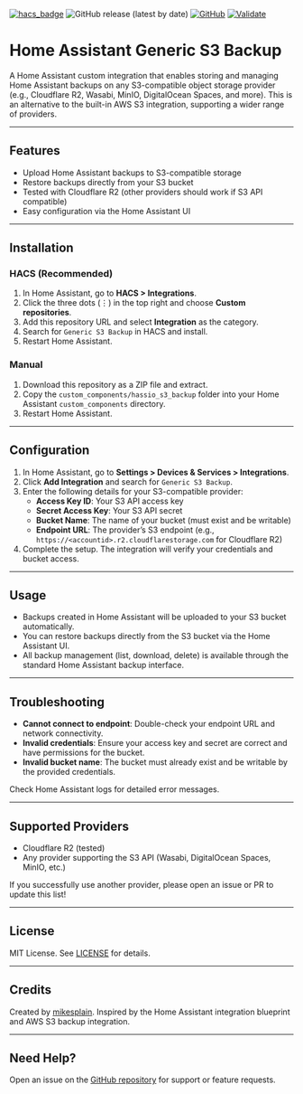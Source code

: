 [![hacs_badge](https://img.shields.io/badge/HACS-Custom-blue.svg)](https://github.com/hacs/integration)
![GitHub release (latest by date)](https://img.shields.io/github/v/release/mikesplain/hassio-s3-backup)
[![GitHub](https://img.shields.io/github/license/mikesplain/hassio-s3-backup)](LICENSE)
[![Validate](https://github.com/mikesplain/hassio-s3-backup/actions/workflows/validate.yml/badge.svg)](https://github.com/mikesplain/hassio-s3-backup/actions/workflows/validate.yml)

# Home Assistant Generic S3 Backup

A Home Assistant custom integration that enables storing and managing Home Assistant backups on any S3-compatible object storage provider (e.g., Cloudflare R2, Wasabi, MinIO, DigitalOcean Spaces, and more). This is an alternative to the built-in AWS S3 integration, supporting a wider range of providers.

---

## Features

- Upload Home Assistant backups to S3-compatible storage
- Restore backups directly from your S3 bucket
- Tested with Cloudflare R2 (other providers should work if S3 API compatible)
- Easy configuration via the Home Assistant UI

---

## Installation

### HACS (Recommended)
1. In Home Assistant, go to **HACS > Integrations**.
2. Click the three dots (⋮) in the top right and choose **Custom repositories**.
3. Add this repository URL and select **Integration** as the category.
4. Search for `Generic S3 Backup` in HACS and install.
5. Restart Home Assistant.

### Manual
1. Download this repository as a ZIP file and extract.
2. Copy the `custom_components/hassio_s3_backup` folder into your Home Assistant `custom_components` directory.
3. Restart Home Assistant.

---

## Configuration

1. In Home Assistant, go to **Settings > Devices & Services > Integrations**.
2. Click **Add Integration** and search for `Generic S3 Backup`.
3. Enter the following details for your S3-compatible provider:
   - **Access Key ID**: Your S3 API access key
   - **Secret Access Key**: Your S3 API secret
   - **Bucket Name**: The name of your bucket (must exist and be writable)
   - **Endpoint URL**: The provider’s S3 endpoint (e.g., `https://<accountid>.r2.cloudflarestorage.com` for Cloudflare R2)
4. Complete the setup. The integration will verify your credentials and bucket access.

---

## Usage

- Backups created in Home Assistant will be uploaded to your S3 bucket automatically.
- You can restore backups directly from the S3 bucket via the Home Assistant UI.
- All backup management (list, download, delete) is available through the standard Home Assistant backup interface.

---

## Troubleshooting

- **Cannot connect to endpoint**: Double-check your endpoint URL and network connectivity.
- **Invalid credentials**: Ensure your access key and secret are correct and have permissions for the bucket.
- **Invalid bucket name**: The bucket must already exist and be writable by the provided credentials.

Check Home Assistant logs for detailed error messages.

---

## Supported Providers

- Cloudflare R2 (tested)
- Any provider supporting the S3 API (Wasabi, DigitalOcean Spaces, MinIO, etc.)

If you successfully use another provider, please open an issue or PR to update this list!

---

## License

MIT License. See [LICENSE](LICENSE) for details.

---

## Credits

Created by [mikesplain](https://github.com/mikesplain). Inspired by the Home Assistant integration blueprint and AWS S3 backup integration.

---

## Need Help?

Open an issue on the [GitHub repository](https://github.com/mikesplain/hassio-s3-backup/issues) for support or feature requests.
